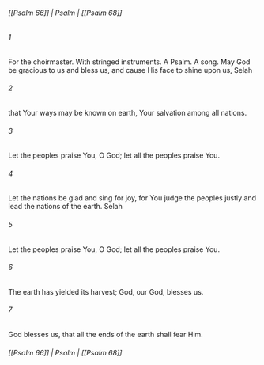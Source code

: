 ###### [[Psalm 66]] | Psalm | [[Psalm 68]]

###### 1
For the choirmaster. With stringed instruments. A Psalm. A song. May God be gracious to us and bless us, and cause His face to shine upon us, Selah
###### 2
that Your ways may be known on earth, Your salvation among all nations.
###### 3
Let the peoples praise You, O God; let all the peoples praise You.
###### 4
Let the nations be glad and sing for joy, for You judge the peoples justly and lead the nations of the earth. Selah
###### 5
Let the peoples praise You, O God; let all the peoples praise You.
###### 6
The earth has yielded its harvest; God, our God, blesses us.
###### 7
God blesses us, that all the ends of the earth shall fear Him.

###### [[Psalm 66]] | Psalm | [[Psalm 68]]
